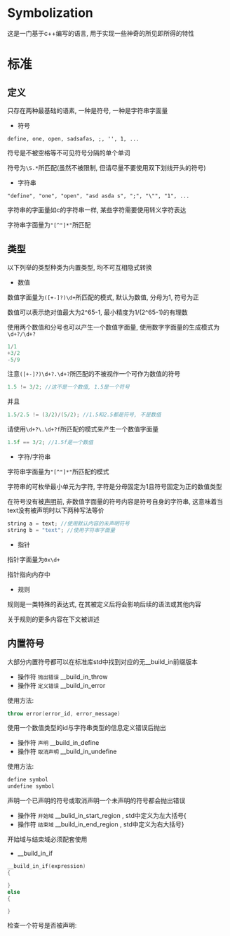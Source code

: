 # Symbolization
这是一门基于c++编写的语言, 用于实现一些神奇的所见即所得的特性

# 标准

## 定义

只存在两种最基础的语素, 一种是符号, 一种是字符串字面量

- 符号

```text
define, one, open, sadsafas, ;, '', 1, ...
```
符号是不被空格等不可见符号分隔的单个单词

符号为`\S.*`所匹配(虽然不被限制, 但请尽量不要使用双下划线开头的符号)

- 字符串

```text
"define", "one", "open", "asd asda s", ";", "\"", "1", ...
```
字符串的字面量如c的字符串一样, 某些字符需要使用转义字符表达

字符串字面量为`"[^"]*"`所匹配

## 类型

以下列举的类型种类为内置类型, 均不可互相隐式转换

- 数值

数值字面量为`([+-]?)\d+`所匹配的模式, 默认为数值, 分母为1, 符号为正

数值可以表示绝对值最大为2^65-1, 最小精度为1/(2^65-1)的有理数

使用两个数值和分号也可以产生一个数值字面量, 
使用数字字面量的生成模式为`\d+?/\d+?`
```cpp
1/1
+3/2
-5/9
```
注意`([+-]?)\d+?.\d+?`所匹配的不被视作一个可作为数值的符号
```cpp
1.5 != 3/2; //这不是一个数值, 1.5是一个符号
```
并且
```cpp
1.5/2.5 != (3/2)/(5/2); //1.5和2.5都是符号, 不是数值
```
请使用`\d+?\.\d+?f`所匹配的模式来产生一个数值字面量
```cpp
1.5f == 3/2; //1.5f是一个数值
```

- 字符/字符串

字符串字面量为`"[^"]*"`所匹配的模式

字符串的可枚举最小单元为字符, 字符是分母固定为1且符号固定为正的数值类型

在符号没有被[声明](#__build_in_define)前, 非数值字面量的符号内容是符号自身的字符串, 这意味着当text没有被声明时以下两种写法等价
```cpp
string a = text; //使用默认内容的未声明符号
string b = "text"; //使用字符串字面量
```

- 指针

指针字面量为`0x\d+`

指针指向内存中

- 规则

规则是一类特殊的表达式, 在其被定义后将会影响后续的语法或其他内容

关于规则的更多内容在下文被讲述

## 内置符号

大部分内置符号都可以在标准库std中找到对应的无__build_in前缀版本

<a id="__build_in_throw"></a>
<a id="__build_in_error"></a>
- 操作符 `抛出错误` __build_in_throw
- 操作符 `定义错误` __build_in_error

使用方法:
```cpp
throw error(error_id, error_message)
```
使用一个数值类型的id与字符串类型的信息定义错误后抛出

<a id="__build_in_define"></a>
<a id="__build_in_undefine"></a>
- 操作符 `声明` __build_in_define
- 操作符 `取消声明` __build_in_undefine

使用方法:
```cpp
define symbol
undefine symbol
```
声明一个已声明的符号或取消声明一个未声明的符号都会抛出错误

<a id="__build_in_start_region"></a>
<a id="__build_in_end_region"></a>
- 操作符 `开始域` __bulid_in_start_region , std中定义为左大括号{
- 操作符 `结束域` __build_in_end_region , std中定义为右大括号}

开始域与结束域必须配套使用

<a id="__build_in_if"></a>
- __build_in_if

```cpp
__build_in_if(expression)
{

}
else
{

}
```

检查一个符号是否被声明:
```
```